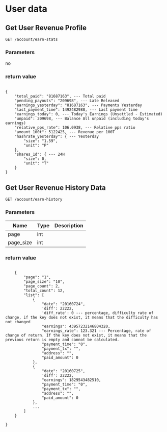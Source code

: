 # User data

## Get User Revenue Profile

`GET /account/earn-stats`

### Parameters

no

### return value

```

{
    "total_paid": "81687163", --- Total paid
    "pending_payouts": "209698", --- Late Released
    "earnings_yesterday": "81687163", --- Payments Yesterday
    "last_payment_time": 1492482988, --- Last payment time
    "earnings_today": 0, --- Today's Earnings (Unsettled - Estimated)
    "unpaid": 209698, --- Balance All unpaid (including today's earnings)
    "relative_pps_rate": 106.0938, --- Relative pps ratio
    "amount_100t": 5122425, --- Revenue per 100T
    "hashrate_yesterday": { --- Yesterday
        "size": "1.59",
        "unit": "P"
    },
    "shares_1d": { --- 24H
        "size": 0,
        "unit": "T"
    }
}

```

## Get User Revenue History Data

`GET /account/earn-history`

### Parameters

| Name | Type | Description |
|---|----|----|
|page|int| |
|page_size|int| |

### return value

```

    {
        "page": "1",
        "page_size": "10",
        "page_count": 2,
        "total_count": 12,
        "list": [
            {
                "date": "20160724",
                'diff': 22222,
                'diff_rate': 0 --- percentage, difficulty rate of change, if the key does not exist, it means that the difficulty has not changed
                "earnings": 43957232146804320,
                "earnings_rate": 123.321 --- Percentage, rate of change of return. If the key does not exist, it means that the previous return is empty and cannot be calculated.
                "payment_time": "0",
                "payment_tx": "",
                "address": "",
                "paid_amount": 0
            },
            {
                "date": "20160725",
                'diff': 22222,
                "earnings": 1829543482510,
                "payment_time": "0",
                "payment_tx": "",
                "address": "",
                "paid_amount": 0
            },
            ...
        ]
    }

}


```